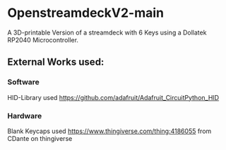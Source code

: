 # OpenstreamdeckV2-main
A 3D-printable Version of a streamdeck with 6 Keys using a Dollatek RP2040 Microcontroller.


## External Works used:
### Software
HID-Library used https://github.com/adafruit/Adafruit_CircuitPython_HID

### Hardware
Blank Keycaps used https://www.thingiverse.com/thing:4186055 from CDante on thingiverse

